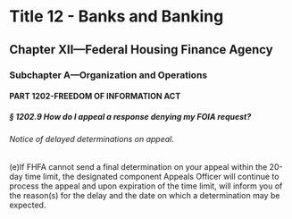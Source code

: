 
# Title 12 - Banks and Banking
## Chapter XII—Federal Housing Finance Agency
### Subchapter A—Organization and Operations
#### PART 1202-FREEDOM OF INFORMATION ACT
##### § 1202.9 How do I appeal a response denying my FOIA request?
###### Notice of delayed determinations on appeal.

(e)If FHFA cannot send a final determination on your appeal within the 20-day time limit, the designated component Appeals Officer will continue to process the appeal and upon expiration of the time limit, will inform you of the reason(s) for the delay and the date on which a determination may be expected.
